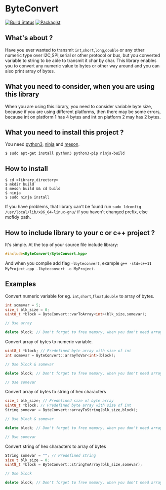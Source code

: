 # ByteConvert
[![Build Status](https://travis-ci.org/SloCompTech/ByteConvert_cpp.svg?branch=master)](https://travis-ci.org/SloCompTech/ByteConvert_cpp)
[![Packagist](https://img.shields.io/packagist/l/doctrine/orm.svg)]()    

## What's about ?
Have you ever wanted to transmit `int`,`short`,`long`,`double` or any other numeric type over I2C,SPI,serial or other protocol or bus, but you converted variable to string to be able to transmit it char by char. This library enables you to convert any numeric value to bytes or other way around and you can also print array of bytes.

## What you need to consider, when you are using this library
When you are using this library, you need to consider variable byte size, because if you are using different platforms, then there may be some errors, because int on platform 1 has 4 bytes and int on platform 2 may has 2 bytes.

## What you need to install this project ?
You need [python3](https://www.python.org/), [ninja](https://ninja-build.org/) and [meson](http://mesonbuild.com).

```
$ sudo apt-get install python3 python3-pip ninja-build
```

## How to install
```
$ cd <library_directory>
$ mkdir build
$ meson build && cd build
$ ninja
$ sudo ninja install
```

If you have problems, that library can't be found run `sudo ldconfig /usr/local/lib/x86_64-linux-gnu/` if you haven't changed prefix, else mofidy path.

## How to include library to your c or c++ project ?
It's simple. At the top of your source file include library:
``` c++
#include<ByteConvert/ByteConvert.hpp>
```

And when you compile add flag `-lbyteconvert`, example `g++ -std=c++11 MyProject.cpp -lbyteconvert -o MyProject`.
## Examples
Convert numeric variable for eg. `int`,`short`,`float`,`double` to array of bytes.
``` c++
int somevar = 5;
size_t blk_size = 0;
uint8_t *block = ByteConvert::varToArray<int>(blk_size,somevar);

// Use array

delete block; // Don't forget to free memory, when you don't need array any more
```

Convert array of bytes to numeric variable.
``` c++
uint8_t *block; // Predefined byte array with size of int
int somevar = ByteConvert::arrayToVar<int>(block);

// Use block & somevar

delete block; // Don't forget to free memory, when you don't need array any more

// Use somevar
```

Convert array of bytes to string of hex characters
``` c++
size_t blk_size; // Predefined size of byte array
uint8_t *block; // Predefined byte array with size of int
String somevar = ByteConvert::arrayToString(blk_size,block);

// Use block & somevar

delete block; // Don't forget to free memory, when you don't need array any more

// Use somevar
```

Convert string of hex characters to array of bytes
``` c++
String somevar = ""; // Predefined string
size_t blk_size = 0; 
uint8_t *block = ByteConvert::stringToArray(blk_size,somevar);

// Use block 

delete block; // Don't forget to free memory, when you don't need array any more
```